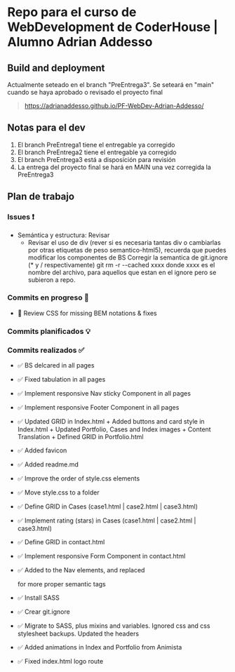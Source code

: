 # Repo para el curso de WebDevelopment de CoderHouse | Alumno Adrian Addesso

## Build and deployment
Actualmente seteado en el branch "PreEntrega3". Se seteará en "main" cuando se haya aprobado o revisado el proyecto final

> https://adrianaddesso.github.io/PF-WebDev-Adrian-Addesso/

## Notas para el dev
1. El branch PreEntrega1 tiene el entregable ya corregido
2. El branch PreEntrega2 tiene el entregable ya corregido
3. El branch PreEntrega3 está a disposición para revisión
4. La entrega del proyecto final se hará en MAIN una vez corregida la PreEntrega3

## Plan de trabajo
### Issues ❗
- Semántica y estructura: Revisar
     - Revisar el uso de div (rever si es necesaria tantas div o cambiarlas por otras etiquetas de peso semantico-html5), recuerda que puedes modificar los componentes de BS
     Corregir la semantica de git.ignore (* y / respectivamente)
     git rm -r --cached xxxx donde xxxx es el nombre del archivo, para aquellos que estan en el ignore pero se subieron a repo.

### Commits en progreso 🚧
- 🚧 Review CSS for missing BEM notations & fixes

### Commits planificados 💡

### Commits realizados ✅
- ✅ BS delcared in all pages 
- ✅ Fixed tabulation in all pages
- ✅ Implement responsive Nav sticky Component in all pages
- ✅ Implement responsive Footer Component in all pages
- ✅ Updated GRID in Index.html + Added buttons and card style in Index.html + Updated Portfolio, Cases and Index images + Content Translation + Defined GRID in Portfolio.html
- ✅ Added favicon
- ✅ Added readme.md
- ✅ Improve the order of style.css elements
- ✅ Move style.css to a folder
- ✅ Define GRID in Cases (case1.html | case2.html | case3.html)
- ✅ Implement rating (stars) in Cases (case1.html | case2.html | case3.html)
- ✅ Define GRID in contact.html
- ✅ Implement responsive Form Component in contact.html
- ✅ Added <head> to the Nav elements, and replaced <div> for more proper semantic tags
- ✅ Install SASS
- ✅ Crear git.ignore
- ✅ Migrate to SASS, plus mixins and variables. Ignored css and css stylesheet backups. Updated the headers
- ✅ Added animations in Index and Portfolio from Animista 

- ✅ Fixed index.html logo route